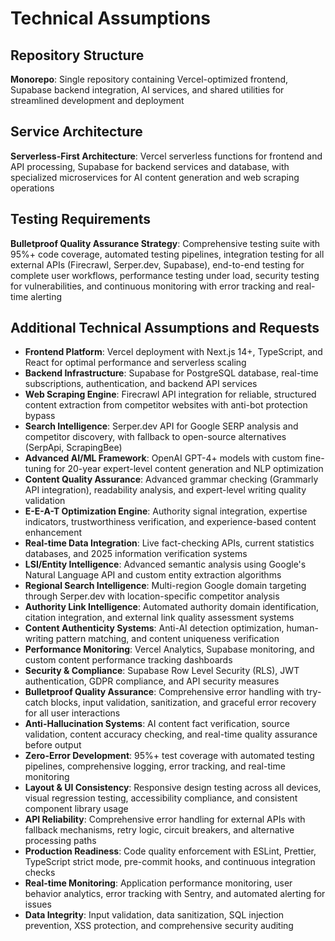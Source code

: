 # Technical Assumptions

## Repository Structure
**Monorepo**: Single repository containing Vercel-optimized frontend, Supabase backend integration, AI services, and shared utilities for streamlined development and deployment

## Service Architecture
**Serverless-First Architecture**: Vercel serverless functions for frontend and API processing, Supabase for backend services and database, with specialized microservices for AI content generation and web scraping operations

## Testing Requirements
**Bulletproof Quality Assurance Strategy**: Comprehensive testing suite with 95%+ code coverage, automated testing pipelines, integration testing for all external APIs (Firecrawl, Serper.dev, Supabase), end-to-end testing for complete user workflows, performance testing under load, security testing for vulnerabilities, and continuous monitoring with error tracking and real-time alerting

## Additional Technical Assumptions and Requests
- **Frontend Platform**: Vercel deployment with Next.js 14+, TypeScript, and React for optimal performance and serverless scaling
- **Backend Infrastructure**: Supabase for PostgreSQL database, real-time subscriptions, authentication, and backend API services
- **Web Scraping Engine**: Firecrawl API integration for reliable, structured content extraction from competitor websites with anti-bot protection bypass
- **Search Intelligence**: Serper.dev API for Google SERP analysis and competitor discovery, with fallback to open-source alternatives (SerpApi, ScrapingBee)
- **Advanced AI/ML Framework**: OpenAI GPT-4+ models with custom fine-tuning for 20-year expert-level content generation and NLP optimization
- **Content Quality Assurance**: Advanced grammar checking (Grammarly API integration), readability analysis, and expert-level writing quality validation
- **E-E-A-T Optimization Engine**: Authority signal integration, expertise indicators, trustworthiness verification, and experience-based content enhancement
- **Real-time Data Integration**: Live fact-checking APIs, current statistics databases, and 2025 information verification systems
- **LSI/Entity Intelligence**: Advanced semantic analysis using Google's Natural Language API and custom entity extraction algorithms
- **Regional Search Intelligence**: Multi-region Google domain targeting through Serper.dev with location-specific competitor analysis
- **Authority Link Intelligence**: Automated authority domain identification, citation integration, and external link quality assessment systems
- **Content Authenticity Systems**: Anti-AI detection optimization, human-writing pattern matching, and content uniqueness verification
- **Performance Monitoring**: Vercel Analytics, Supabase monitoring, and custom content performance tracking dashboards
- **Security & Compliance**: Supabase Row Level Security (RLS), JWT authentication, GDPR compliance, and API security measures
- **Bulletproof Quality Assurance**: Comprehensive error handling with try-catch blocks, input validation, sanitization, and graceful error recovery for all user interactions
- **Anti-Hallucination Systems**: AI content fact verification, source validation, content accuracy checking, and real-time quality assurance before output
- **Zero-Error Development**: 95%+ test coverage with automated testing pipelines, comprehensive logging, error tracking, and real-time monitoring
- **Layout & UI Consistency**: Responsive design testing across all devices, visual regression testing, accessibility compliance, and consistent component library usage
- **API Reliability**: Comprehensive error handling for external APIs with fallback mechanisms, retry logic, circuit breakers, and alternative processing paths
- **Production Readiness**: Code quality enforcement with ESLint, Prettier, TypeScript strict mode, pre-commit hooks, and continuous integration checks
- **Real-time Monitoring**: Application performance monitoring, user behavior analytics, error tracking with Sentry, and automated alerting for issues
- **Data Integrity**: Input validation, data sanitization, SQL injection prevention, XSS protection, and comprehensive security auditing
